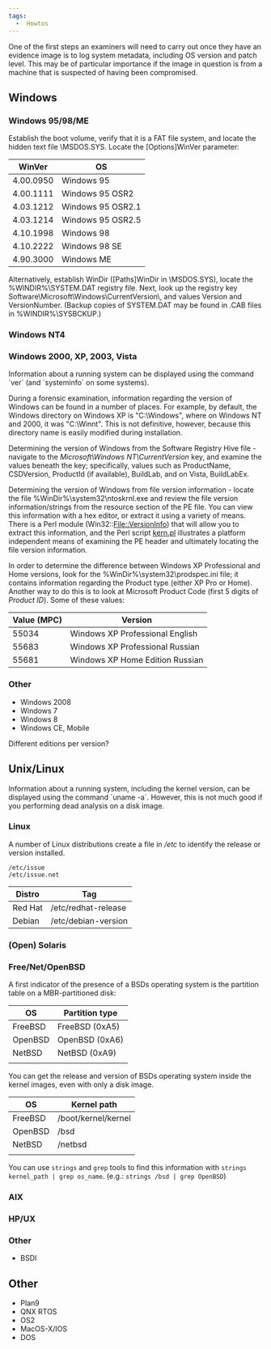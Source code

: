```yaml
---
tags:
  -  Howtos
---
```

One of the first steps an examiners will need to carry out once they
have an evidence image is to log system metadata, including OS version
and patch level. This may be of particular importance if the image in
question is from a machine that is suspected of having been compromised.

## Windows

### Windows 95/98/ME

Establish the boot volume, verify that it is a FAT file system, and
locate the hidden text file \MSDOS.SYS. Locate the \[Options\]WinVer
parameter:

| WinVer    | OS                |
|-----------|-------------------|
| 4.00.0950 | Windows 95        |
| 4.00.1111 | Windows 95 OSR2   |
| 4.03.1212 | Windows 95 OSR2.1 |
| 4.03.1214 | Windows 95 OSR2.5 |
| 4.10.1998 | Windows 98        |
| 4.10.2222 | Windows 98 SE     |
| 4.90.3000 | Windows ME        |

Alternatively, establish WinDir (\[Paths\]WinDir in \MSDOS.SYS), locate
the %WINDIR%\SYSTEM.DAT registry file. Next, look up the registry key
Software\Microsoft\Windows\CurrentVersion\\, and values Version and
VersionNumber. (Backup copies of SYSTEM.DAT may be found in .CAB files
in %WINDIR%\SYSBCKUP.)

### Windows NT4

### Windows 2000, XP, 2003, Vista

Information about a running system can be displayed using the command
\`ver\` (and \`systeminfo\` on some systems).

During a forensic examination, information regarding the version of
Windows can be found in a number of places. For example, by default, the
Windows directory on Windows XP is "C:\Windows", where on Windows NT and
2000, it was "C:\Winnt". This is not definitive, however, because this
directory name is easily modified during installation.

Determining the version of Windows from the Software Registry Hive
file - navigate to the *Microsoft\Windows NT\CurrentVersion* key, and
examine the values beneath the key; specifically, values such as
ProductName, CSDVersion, ProductId (if available), BuildLab, and on
Vista, BuildLabEx.

Determining the version of Windows from file version information -
locate the file %WinDir%\system32\ntoskrnl.exe and review the file
version information/strings from the resource section of the PE file.
You can view this information with a hex editor, or extract it using a
variety of means. There is a Perl module (Win32::<File::VersionInfo>)
that will allow you to extract this information, and the Perl script
[kern.pl](http://sourceforge.net/project/showfiles.php?group_id=164158&package_id=203967)
illustrates a platform independent means of examining the PE header and
ultimately locating the file version information.

In order to determine the difference between Windows XP Professional and
Home versions, look for the %WinDir%\system32\prodspec.ini file; it
contains information regarding the Product type (either XP Pro or Home).
Another way to do this is to look at Microsoft Product Code (first 5
digits of *Product ID*). Some of these values:

| Value (MPC) | Version                         |
|-------------|---------------------------------|
| 55034       | Windows XP Professional English |
| 55683       | Windows XP Professional Russian |
| 55681       | Windows XP Home Edition Russian |

### Other

- Windows 2008
- Windows 7
- Windows 8
- Windows CE, Mobile

Different editions per version?

## Unix/Linux

Information about a running system, including the kernel version, can be
displayed using the command \`uname -a\`. However, this is not much good
if you performing dead analysis on a disk image.

### Linux

A number of Linux distributions create a file in */etc* to identify the
release or version installed.

    /etc/issue
    /etc/issue.net

| Distro  | Tag                 |
|---------|---------------------|
| Red Hat | /etc/redhat-release |
| Debian  | /etc/debian-version |

### (Open) Solaris

### Free/Net/OpenBSD

A first indicator of the presence of a BSDs operating system is the
partition table on a MBR-partitioned disk:

| OS      | Partition type |
|---------|----------------|
| FreeBSD | FreeBSD (0xA5) |
| OpenBSD | OpenBSD (0xA6) |
| NetBSD  | NetBSD (0xA9)  |
|         |                |

You can get the release and version of BSDs operating system inside the
kernel images, even with only a disk image.

| OS      | Kernel path         |
|---------|---------------------|
| FreeBSD | /boot/kernel/kernel |
| OpenBSD | /bsd                |
| NetBSD  | /netbsd             |
|         |                     |

You can use `strings` and `grep` tools to find this information with
`strings kernel_path | grep os_name`. (e.g.:
`strings /bsd | grep OpenBSD`)

### AIX

### HP/UX

### Other

- BSDI

## Other

- Plan9
- QNX RTOS
- OS2
- MacOS-X/IOS
- DOS

